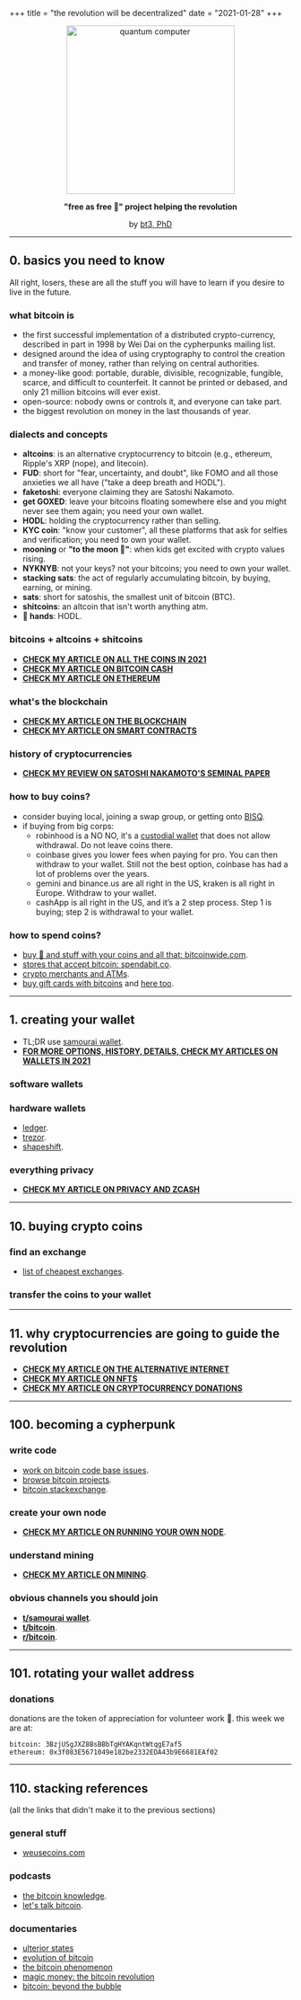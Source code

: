 +++
title = "the revolution will be decentralized"
date = "2021-01-28"
+++

<center>

<img src="/img/pc.png" alt="quantum computer"  width="300"/>


**"free as free 🍺" project helping the revolution**

by <a href="https://keybase.io/bt3gl">bt3, PhD</a></b>

</center>



---
## 0. basics you need to know

All right, losers, these are all the stuff you will have to learn if you desire to live in the future.

### what bitcoin is

* the first successful implementation of a distributed crypto-currency, described in part in 1998 by Wei Dai on the cypherpunks mailing list.
* designed around the idea of using cryptography to control the creation and transfer of money, rather than relying on central authorities.
* a money-like good: portable, durable, divisible, recognizable, fungible, scarce, and difficult to counterfeit. It cannot be printed or debased, and only 21 million bitcoins will ever exist.
* open-source: nobody owns or controls it, and everyone can take part.
* the biggest revolution on money in the last thousands of year.

### dialects and concepts

* **altcoins**: is an alternative cryptocurrency to bitcoin (e.g., ethereum, Ripple's XRP (nope), and litecoin).
* **FUD**: short for "fear, uncertainty, and doubt", like FOMO and all those anxieties we all have ("take a deep breath and HODL").
* **faketoshi**: everyone claiming they are Satoshi Nakamoto.
* **get GOXED**: leave your bitcoins floating somewhere else and you might never see them again; you need your own wallet.
* **HODL**: holding the cryptocurrency rather than selling.
* **KYC coin**: "know your customer", all these platforms that ask for selfies and verification; you need to own your wallet.
* **mooning** or **"to the moon 🚀"**: when kids get excited with crypto values rising.
* **NYKNYB**: not your keys? not your bitcoins; you need to own your wallet.
* **stacking sats**: the act of regularly accumulating bitcoin, by buying, earning, or mining.
* **sats**: short for satoshis, the smallest unit of bitcoin (BTC).
* **shitcoins**: an altcoin that isn't worth anything atm.
* **💎 hands**: HODL.

### bitcoins + altcoins + shitcoins

- **[CHECK MY ARTICLE ON ALL THE COINS IN 2021](https://dreamers.cash/post/3/)**
- **[CHECK MY ARTICLE ON BITCOIN CASH](https://dreamers.cash/post/6/)**
- **[CHECK MY ARTICLE ON ETHEREUM](https://dreamers.cash/post/5/)**

### what's the blockchain

- **[CHECK MY ARTICLE ON THE BLOCKCHAIN](https://dreamers.cash/post/11/)**
- **[CHECK MY ARTICLE ON SMART CONTRACTS](https://dreamers.cash/post/9/)**


### history of cryptocurrencies

- **[CHECK MY REVIEW ON SATOSHI NAKAMOTO'S SEMINAL PAPER](https://dreamers.cash/post/2/)**


### how to buy coins?

* consider buying local, joining a swap group, or getting onto [BISQ](https://bisq.network/).
* if buying from big corps:
    * robinhood is a NO NO, it's a [custodial wallet](https://en.bitcoin.it/wiki/Storing_bitcoins#Bad_wallet_ideas) that does not allow withdrawal. Do not leave coins there.
    * coinbase gives you lower fees when paying for pro. You can then withdraw to your wallet. Still not the best option, coinbase has had a lot of problems over the years.
    * gemini and binance.us are all right in the US, kraken is all right in Europe. Withdraw to your wallet.
    * cashApp is all right in the US, and it’s a 2 step process. Step 1 is buying; step 2 is withdrawal to your wallet.

### how to spend coins?

* [buy 🍕 and stuff with your coins and all that: bitcoinwide.com](https://bitcoinwide.com/).
* [stores that accept bitcoin: spendabit.co](https://spendabit.co/).
* [crypto merchants and ATMs](https://coinmap.org/).
* [buy gift cards with bitcoins](https://www.gyft.com/bitcoin/) and [here too](https://www.bitrefill.com/).


---
## 1. creating your wallet

- TL;DR use [samourai wallet](https://samouraiwallet.com/).
- **[FOR MORE OPTIONS, HISTORY, DETAILS, CHECK MY ARTICLES ON WALLETS IN 2021](https://dreamers.cash/post/1/)**

### software wallets


### hardware wallets

* [ledger](https://shop.ledger.com).
* [trezor](https://trezor.io/).
* [shapeshift](https://shapeshift.com/keepkey).

### everything privacy

- **[CHECK MY ARTICLE ON PRIVACY AND ZCASH](https://dreamers.cash/post/8/)**

---
## 10. buying crypto coins

### find an exchange

* [list of cheapest exchanges](https://cryptorationale.com/).

### transfer the coins to your wallet

----

## 11. why cryptocurrencies are going to guide the revolution

- **[CHECK MY ARTICLE ON THE ALTERNATIVE INTERNET](https://dreamers.cash/post/13/)**
- **[CHECK MY ARTICLE ON NFTS](https://dreamers.cash/post/7/)**
- **[CHECK MY ARTICLE ON CRYPTOCURRENCY DONATIONS](https://dreamers.cash/post/12/)**

---
## 100. becoming a cypherpunk

### write code

* [work on bitcoin code base issues](https://github.com/bitcoin/bitcoin/issues).
* [browse bitcoin projects](http://www.bitcoinprojects.net/).
* [bitcoin stackexchange](https://bitcoin.stackexchange.com).

### create your own node

- **[CHECK MY ARTICLE ON RUNNING YOUR OWN NODE](https://dreamers.cash/post/11/)**.

### understand mining

- **[CHECK MY ARTICLE ON MINING](https://dreamers.cash/post/10/)**.


### obvious channels you should join


- **[t/samourai wallet](https://t.me/SamouraiWallet)**.
- **[t/bitcoin](https://t.me/Bitcoin)**.
- **[r/bitcoin](https://www.reddit.com/r/Bitcoin/)**.

---

## 101. rotating your wallet address

### donations
donations are the token of appreciation for volunteer work 🖤.
this week we are at:

```
bitcoin: 3BzjUSgJXZ8BsBBbTgHYAKqntWtqgE7af5
ethereum: 0x3f083E5671049e182be2332EDA43b9E6681EAf02
```

---

## 110. stacking references

(all the links that didn't make it to the previous sections)

### general stuff

* [weusecoins.com](https://www.weusecoins.com/)


### podcasts

* [the bitcoin knowledge](https://www.bitcoin.kn/).
* [let's talk bitcoin](https://letstalkbitcoin.com/).


### documentaries

- [ulterior states](http://www.iamsatoshi.com/)
- [evolution of bitcoin](https://www.youtube.com/watch?v=HUpGHOLkoXs)
- [the bitcoin phenomenon](https://www.youtube.com/watch?v=6pWblf8COH4)
- [magic money: the bitcoin revolution](https://www.youtube.com/watch?v=PVo5wCSnmSs)
- [bitcoin: beyond the bubble](https://www.youtube.com/watch?v=LszOt51OjXU)